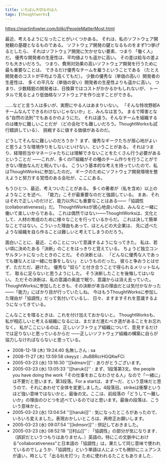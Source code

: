 ```yaml
---
title: いちばん大切なのは人
tags: [thoughtworks]
---
```


https://martinfowler.com/bliki/PeopleMatterMost.html

最近、考えるようになったことがいくつかある。
それは、私のソフトウェア開発観の基礎となるものである。
ソフトウェア開発の鍵となるものをまず1つ挙げるとしたら、
それはソフトウェア開発に欠かせない要素、つまり
「働く人」だ。
優秀な開発者の生産性は、平均値よりも遥かに高い。
その差は給与の差よりも大きいだろう。
つまり、費用対効果の高いソフトウェア開発を行うために最も重要なことは、
できるだけ優秀なチームを雇うということである
（たとえ開発者のコストが平均より高くてもだ）。
少数の優秀な（単価の高い）開発者の生産性は、
多くの平凡な（単価の安い）開発者の生産性よりも遥かに高い。
つまり、少数精鋭の開発者は、日換算ではコストがかかるかもしれないが、
トータルで見るとより低価格なソフトウェアを作り出すことができる。

……などと言う人は多いが、実際にやる人はあまりいない。
「そんな特攻野郎Aチームなんてできるわけないじゃないか」と、みんなは言う。
まるで障害となる"自然の法則"でもあるかのようにだ。
それは違う。そんなチームを組織するのは確かに難しいことだが
（どの会社でも難しいだろう。ThoughtWorksも試行錯誤している）、
挑戦するに値する価値があるのだ。

どうしてそんなに難しいのだろうか？
まず、優秀なギークたちが居心地がよいと思うような環境作りをしないといけない、ということがある。
それはつまり、経理担当やマネージャたちには理解できないことをたくさん行う必要があるということだ
——これが、多くのIT組織がその種のチーム作りを行うことができない理由なんだと睨んでいる。
こういう基本的な考えを持っていたので、私はThoughtWorksに参加したのだ。
ギークのためにソフトウェア開発環境を整えようと努力する覚悟のある会社が、ここにある。

もうひとつ、最近、考えついたことがある。
多くの著者が（私を含め）以上のようなことを述べ、
「能力」こそが最重要なのだと強調している。
まあ、それはそれで正しいのだけど、能力以外にも重要なことはある——「協調性(collaborativeness)」だ。
ThoughtWorksが居心地良いのは、みんなと一緒に働いて楽しいからである。
これは偶然ではない——ThoughtWorksは、文化として、人材の育成のために様々なことを行っているからだ。
これは決して簡単なことではない。こういった理由もあって、ほとんどの大企業は、
先に述べたような組織を自ら作ることは難しいと考えてしまうのだろう。

面白いことに、最近、このことについて意識するようになってきた。
私は、若い頃に決めたある「決断」のことをはっきりと覚えている。
ちょうど独立コンサルタントになったときのことだ。
その決断とは、
「どんなに優秀な人であっても嫌な人とは一緒に仕事をしない」
というものだった。
彼らと争おうとはせず、ただただ、避けた。
優秀な "奴ら" と付き合うことで得られるメリットなんて、
取るに足らないと思うようにした。
そう決断したことを後悔してはいない。
ただその決断は、私の意識の奥底で眠り、意識からは消え去っていた。
ThoughtWorksに参加したときも、その決断が本当の理由だとは気付かなかった
——「能力」にばかり目が行っていたしね。
今はもうThoughtWorksに参加した理由が「協調性」だって気付いているし、
日々、ますますそれを意識するようになってきている。

こんなことを喋るときは、これを付け加えておかないと。
ThoughtWorksも、私が相応しいと考える組織になるには、まだまだ進むべき道があることをお忘れなく。
私がここにいるのは、正しいソフトウェア組織について、意見するだけでは足りないと思っているからだ
——正しいソフトウェア組織の構築に自らが協力しなければならないと思っている。


* 2008-12-18 (木) 19:24:40 名無しさん : sa
* 2008-11-27 (木) 13:59:58 ckeyyz : JtuBBRcrHGQKwFCi
* 2005-03-23 (水) 13:16:30 ''[[kdmsnr]]'' : ありがとうございます。
* 2005-03-23 (水) 13:05:33 ''[[haruki]]'' : まず、1段落第3文。the people you have doing the work「その仕事をおこなわさせる人」なので「一緒に」は不要だと思います。第3段落。For a startは、まず〜だ、という意味だと思うので、それにあわせて全体を変更しました。4段落目。strikeは衝撃というほど強い意味ではないかと。最後の文。ここは、前段落の「どうして〜難しいか」の理由のひとつを述べているのではと思います。最後の段落は、こういう意味かと。
* 2005-03-23 (水) 13:04:54 ''[[haruki]]'' : 気になったところがあったので、いろいろ変えました。表現おかしいところは、再修正お願いします。
* 2005-03-23 (水) 09:07:54 ''[[kdmsnr]]'' : 併記しておきました。
* 2005-03-23 (水) 08:52:18 ''[[村山]]'' : 「協調性」の部分が気になります．（誤訳だというつもりはありません．）英語の，特にこの文脈中における"collaborativeness"と日本語の「協調性」は，果たして同じ意味で使われているのでしょうか．「協調性」という単語は人によっても微妙にニュアンスが違い，時として「出る杭を打つ」ために使われるたこともありました．
